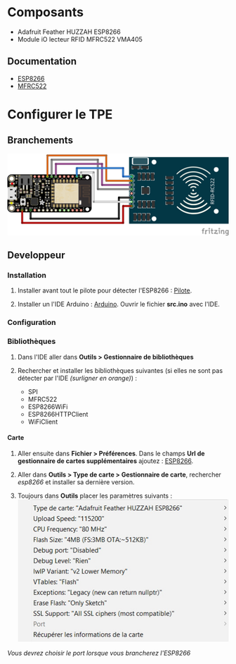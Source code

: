 # Composants

* 	Adafruit Feather HUZZAH ESP8266
* 	Module iO lecteur RFID MFRC522 VMA405

## Documentation

*	[ESP8266](https://cdn-learn.adafruit.com/downloads/pdf/adafruit-feather-huzzah-esp8266.pdf)
*	[MFRC522](https://www.velleman.eu/downloads/29/infosheets/mfrc522_datasheet.pdf)

# Configurer le TPE

## Branchements

![alt text](Montage.jpg)

## Developpeur

### Installation

1. Installer avant tout le pilote pour détecter l'ESP8266 : [Pilote](http://www.silabs.com/products/development-tools/software/usb-to-uart-bridge-vcp-drivers).

2. Installer un l'IDE Arduino : [Arduino](https://www.arduino.cc/en/Main/Software).
Ouvrir le fichier **src.ino** avec l'IDE.

### Configuration

### Bibliothèques

1. Dans l'IDE aller dans **Outils > Gestionnaire de bibliothèques**

2. Rechercher et installer les bibliothèques suivantes (si elles ne sont pas détecter par l'IDE *(surligner en orange)*) :
	* 	SPI
	* 	MFRC522
	* 	ESP8266WiFi
	* 	ESP8266HTTPClient
	* 	WiFiClient

#### Carte

1. Aller ensuite dans **Fichier > Préférences**.
Dans le champs **Url de gestionnaire de cartes supplémentaires** ajoutez : [ESP8266](http://arduino.esp8266.com/stable/package_esp8266com_index.json).

2. Aller dans **Outils > Type de carte > Gestionnaire de carte**, rechercher *esp8266* et installer sa dernière version.

3. Toujours dans **Outils** placer les paramètres suivants :
![alt text](Parametres.jpg)

*Vous devrez choisir le port lorsque vous brancherez l'ESP8266*